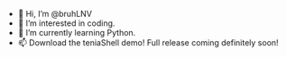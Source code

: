 - 👋 Hi, I’m @bruhLNV
- 👀 I’m interested in coding.
- 🌱 I’m currently learning Python.
- 📫 Download the teniaShell demo! Full release coming definitely soon!

<!---
--->
